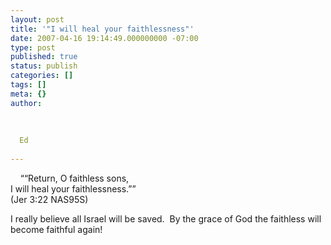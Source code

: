 ```yaml
---
layout: post
title: '"I will heal your faithlessness"'
date: 2007-04-16 19:14:49.000000000 -07:00
type: post
published: true
status: publish
categories: []
tags: []
meta: {}
author:
  
  
  
  Ed
  
---
```

<p>    ““Return, O faithless sons,<br />
I will heal your faithlessness.””<br />
(Jer 3:22 NAS95S)</p>
<p>I really believe all Israel will be saved.  By the grace of God the faithless will become faithful again!</p>
